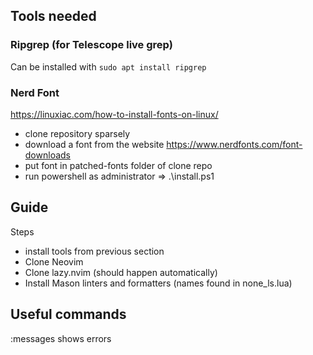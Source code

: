 ## Tools needed
### Ripgrep (for Telescope live grep)
Can be installed with `sudo apt install ripgrep`

### Nerd Font
https://linuxiac.com/how-to-install-fonts-on-linux/
- clone repository sparsely
- download a font from the website https://www.nerdfonts.com/font-downloads
- put font in patched-fonts folder of clone repo
- run powershell as administrator => .\install.ps1 <fontname>


## Guide
Steps
- install tools from previous section
- Clone Neovim
- Clone lazy.nvim (should happen automatically)
- Install Mason linters and formatters (names found in none_ls.lua)


## Useful commands
:messages shows errors
